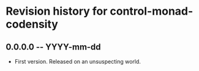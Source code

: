 # Revision history for control-monad-codensity

## 0.0.0.0 -- YYYY-mm-dd

* First version. Released on an unsuspecting world.
